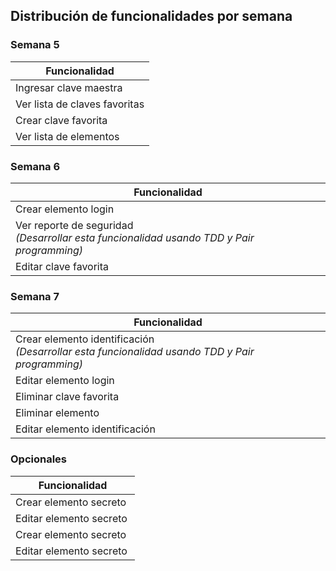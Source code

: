 ## Distribución de funcionalidades por semana

### Semana 5

| Funcionalidad           | 
|-------------------------| 
|Ingresar clave maestra |
|Ver lista de claves favoritas |
|Crear clave favorita |
|Ver lista de elementos |

### Semana 6

| Funcionalidad           | 
|-------------------------| 
|Crear elemento login   |
|Ver reporte de seguridad <br> _(Desarrollar esta funcionalidad usando TDD y Pair programming)_ |
|Editar clave favorita |

### Semana 7

| Funcionalidad           | 
|-------------------------| 
|Crear elemento identificación <br> _(Desarrollar esta funcionalidad usando TDD y Pair programming)_ |
|Editar elemento login |
|Eliminar clave favorita |
|Eliminar elemento |
|Editar elemento identificación |

### Opcionales

| Funcionalidad           | 
|-------------------------| 
|Crear elemento secreto |
|Editar elemento secreto |
|Crear elemento secreto |
|Editar elemento secreto |
